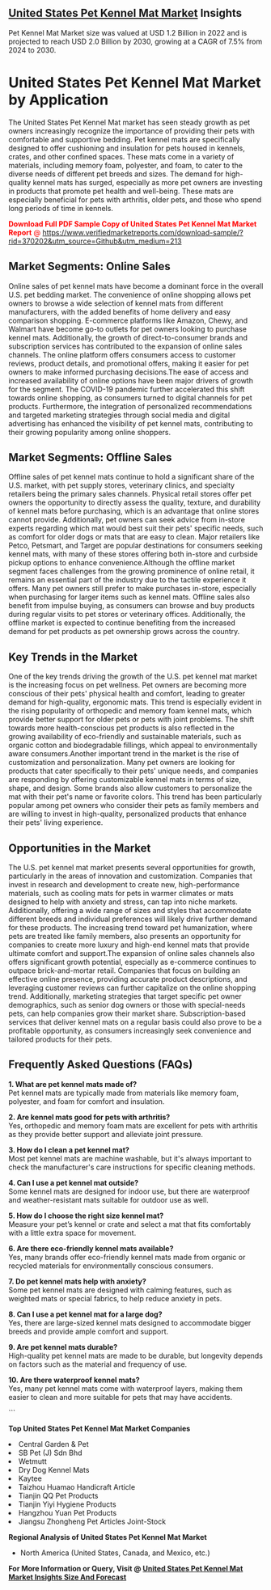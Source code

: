 <h2><a href="https://www.verifiedmarketreports.com/download-sample/?rid=370202&amp;utm_source=Github&amp;utm_medium=213" target="_blank">United States Pet Kennel Mat Market</a> Insights</h2><p>Pet Kennel Mat Market size was valued at USD 1.2 Billion in 2022 and is projected to reach USD 2.0 Billion by 2030, growing at a CAGR of 7.5% from 2024 to 2030.</p><p><h1>United States Pet Kennel Mat Market by Application</h1><p>The United States Pet Kennel Mat market has seen steady growth as pet owners increasingly recognize the importance of providing their pets with comfortable and supportive bedding. Pet kennel mats are specifically designed to offer cushioning and insulation for pets housed in kennels, crates, and other confined spaces. These mats come in a variety of materials, including memory foam, polyester, and foam, to cater to the diverse needs of different pet breeds and sizes. The demand for high-quality kennel mats has surged, especially as more pet owners are investing in products that promote pet health and well-being. These mats are especially beneficial for pets with arthritis, older pets, and those who spend long periods of time in kennels.<p><span class=""><span style="color: #ff0000;"><strong>Download Full PDF Sample Copy of United States Pet Kennel Mat Market Report</strong> @ </span><a href="https://www.verifiedmarketreports.com/download-sample/?rid=370202&amp;utm_source=Github&amp;utm_medium=213" target="_blank">https://www.verifiedmarketreports.com/download-sample/?rid=370202&amp;utm_source=Github&amp;utm_medium=213</a></span></p></p><h2>Market Segments: Online Sales</h2><p>Online sales of pet kennel mats have become a dominant force in the overall U.S. pet bedding market. The convenience of online shopping allows pet owners to browse a wide selection of kennel mats from different manufacturers, with the added benefits of home delivery and easy comparison shopping. E-commerce platforms like Amazon, Chewy, and Walmart have become go-to outlets for pet owners looking to purchase kennel mats. Additionally, the growth of direct-to-consumer brands and subscription services has contributed to the expansion of online sales channels. The online platform offers consumers access to customer reviews, product details, and promotional offers, making it easier for pet owners to make informed purchasing decisions.The ease of access and increased availability of online options have been major drivers of growth for the segment. The COVID-19 pandemic further accelerated this shift towards online shopping, as consumers turned to digital channels for pet products. Furthermore, the integration of personalized recommendations and targeted marketing strategies through social media and digital advertising has enhanced the visibility of pet kennel mats, contributing to their growing popularity among online shoppers.</p><h2>Market Segments: Offline Sales</h2><p>Offline sales of pet kennel mats continue to hold a significant share of the U.S. market, with pet supply stores, veterinary clinics, and specialty retailers being the primary sales channels. Physical retail stores offer pet owners the opportunity to directly assess the quality, texture, and durability of kennel mats before purchasing, which is an advantage that online stores cannot provide. Additionally, pet owners can seek advice from in-store experts regarding which mat would best suit their pets' specific needs, such as comfort for older dogs or mats that are easy to clean. Major retailers like Petco, Petsmart, and Target are popular destinations for consumers seeking kennel mats, with many of these stores offering both in-store and curbside pickup options to enhance convenience.Although the offline market segment faces challenges from the growing prominence of online retail, it remains an essential part of the industry due to the tactile experience it offers. Many pet owners still prefer to make purchases in-store, especially when purchasing for larger items such as kennel mats. Offline sales also benefit from impulse buying, as consumers can browse and buy products during regular visits to pet stores or veterinary offices. Additionally, the offline market is expected to continue benefiting from the increased demand for pet products as pet ownership grows across the country.</p><h2>Key Trends in the Market</h2><p>One of the key trends driving the growth of the U.S. pet kennel mat market is the increasing focus on pet wellness. Pet owners are becoming more conscious of their pets' physical health and comfort, leading to greater demand for high-quality, ergonomic mats. This trend is especially evident in the rising popularity of orthopedic and memory foam kennel mats, which provide better support for older pets or pets with joint problems. The shift towards more health-conscious pet products is also reflected in the growing availability of eco-friendly and sustainable materials, such as organic cotton and biodegradable fillings, which appeal to environmentally aware consumers.Another important trend in the market is the rise of customization and personalization. Many pet owners are looking for products that cater specifically to their pets' unique needs, and companies are responding by offering customizable kennel mats in terms of size, shape, and design. Some brands also allow customers to personalize the mat with their pet's name or favorite colors. This trend has been particularly popular among pet owners who consider their pets as family members and are willing to invest in high-quality, personalized products that enhance their pets' living experience.</p><h2>Opportunities in the Market</h2><p>The U.S. pet kennel mat market presents several opportunities for growth, particularly in the areas of innovation and customization. Companies that invest in research and development to create new, high-performance materials, such as cooling mats for pets in warmer climates or mats designed to help with anxiety and stress, can tap into niche markets. Additionally, offering a wide range of sizes and styles that accommodate different breeds and individual preferences will likely drive further demand for these products. The increasing trend toward pet humanization, where pets are treated like family members, also presents an opportunity for companies to create more luxury and high-end kennel mats that provide ultimate comfort and support.The expansion of online sales channels also offers significant growth potential, especially as e-commerce continues to outpace brick-and-mortar retail. Companies that focus on building an effective online presence, providing accurate product descriptions, and leveraging customer reviews can further capitalize on the online shopping trend. Additionally, marketing strategies that target specific pet owner demographics, such as senior dog owners or those with special-needs pets, can help companies grow their market share. Subscription-based services that deliver kennel mats on a regular basis could also prove to be a profitable opportunity, as consumers increasingly seek convenience and tailored products for their pets.</p><h2>Frequently Asked Questions (FAQs)</h2><p><strong>1. What are pet kennel mats made of?</strong><br>Pet kennel mats are typically made from materials like memory foam, polyester, and foam for comfort and insulation.</p><p><strong>2. Are kennel mats good for pets with arthritis?</strong><br>Yes, orthopedic and memory foam mats are excellent for pets with arthritis as they provide better support and alleviate joint pressure.</p><p><strong>3. How do I clean a pet kennel mat?</strong><br>Most pet kennel mats are machine washable, but it's always important to check the manufacturer's care instructions for specific cleaning methods.</p><p><strong>4. Can I use a pet kennel mat outside?</strong><br>Some kennel mats are designed for indoor use, but there are waterproof and weather-resistant mats suitable for outdoor use as well.</p><p><strong>5. How do I choose the right size kennel mat?</strong><br>Measure your pet’s kennel or crate and select a mat that fits comfortably with a little extra space for movement.</p><p><strong>6. Are there eco-friendly kennel mats available?</strong><br>Yes, many brands offer eco-friendly kennel mats made from organic or recycled materials for environmentally conscious consumers.</p><p><strong>7. Do pet kennel mats help with anxiety?</strong><br>Some pet kennel mats are designed with calming features, such as weighted mats or special fabrics, to help reduce anxiety in pets.</p><p><strong>8. Can I use a pet kennel mat for a large dog?</strong><br>Yes, there are large-sized kennel mats designed to accommodate bigger breeds and provide ample comfort and support.</p><p><strong>9. Are pet kennel mats durable?</strong><br>High-quality pet kennel mats are made to be durable, but longevity depends on factors such as the material and frequency of use.</p><p><strong>10. Are there waterproof kennel mats?</strong><br>Yes, many pet kennel mats come with waterproof layers, making them easier to clean and more suitable for pets that may have accidents.</p>```</p><p><strong>Top United States Pet Kennel Mat Market Companies</strong></p><div data-test-id=""><p><li>Central Garden & Pet</li><li> SB Pet (J) Sdn Bhd</li><li> Wetmutt</li><li> Dry Dog Kennel Mats</li><li> Kaytee</li><li> Taizhou Huamao Handicraft Article</li><li> Tianjin QQ Pet Products</li><li> Tianjin Yiyi Hygiene Products</li><li> Hangzhou Yuan Pet Products</li><li> Jiangsu Zhongheng Pet Articles Joint-Stock</li></p><div><strong>Regional Analysis of&nbsp;United States Pet Kennel Mat Market</strong></div><ul><li dir="ltr"><p dir="ltr">North America&nbsp;(United States, Canada, and Mexico, etc.)</p></li></ul><p><strong>For More Information or Query, Visit @&nbsp;</strong><strong><a href="https://www.verifiedmarketreports.com/product/pet-kennel-mat-market/?utm_source=Github&amp;utm_medium=213" target="_blank">United States Pet Kennel Mat Market Insights Size And Forecast</a></strong></p></div>
